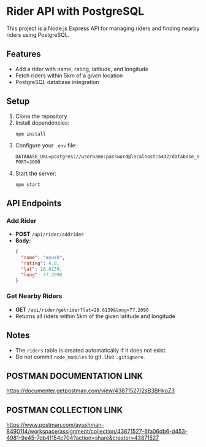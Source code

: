 # Rider API with PostgreSQL

This project is a Node.js Express API for managing riders and finding nearby riders using PostgreSQL.

## Features
- Add a rider with name, rating, latitude, and longitude
- Fetch riders within 5km of a given location
- PostgreSQL database integration

## Setup
1. Clone the repository
2. Install dependencies:
   ```
   npm install
   ```
3. Configure your `.env` file:
   ```
   DATABASE_URL=postgres://username:password@localhost:5432/database_name
   PORT=3000
   ```
4. Start the server:
   ```
   npm start
   ```

## API Endpoints
### Add Rider
- **POST** `/api/rider/addrider`
- **Body:**
  ```json
  {
    "name": "ayush",
    "rating": 4.8,
    "lat": 28.6139,
    "long": 77.2090
  }
  ```

### Get Nearby Riders
- **GET** `/api/rider/getrider?lat=28.6139&long=77.2090`
- Returns all riders within 5km of the given latitude and longitude

## Notes
- The `riders` table is created automatically if it does not exist.
- Do not commit `node_modules` to git. Use `.gitignore`.

## POSTMAN  DOCUMENTATION LINK
https://documenter.getpostman.com/view/43871527/2sB3BHkoZ3

## POSTMAN  COLLECTION LINK
https://www.postman.com/ayushman-8490114/workspace/assignment/collection/43871527-6fa06db6-d453-4981-9e45-7db4f154c704?action=share&creator=43871527